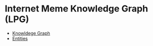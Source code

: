 # Internet Meme Knowledge Graph (LPG)

- [Knowldege Graph](https://drive.google.com/file/d/12BZz95bU0yDlGhVqR-5wNWbX4y-D2jOz/view?usp=share_link)
- [Entities](https://drive.google.com/file/d/12BZz95bU0yDlGhVqR-5wNWbX4y-D2jOz/view?usp=share_link)
